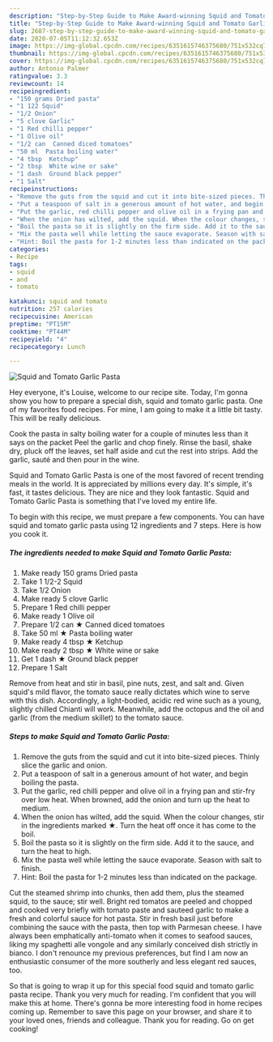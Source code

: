 ```yaml
---
description: "Step-by-Step Guide to Make Award-winning Squid and Tomato Garlic Pasta"
title: "Step-by-Step Guide to Make Award-winning Squid and Tomato Garlic Pasta"
slug: 2687-step-by-step-guide-to-make-award-winning-squid-and-tomato-garlic-pasta
date: 2020-07-05T11:12:32.653Z
image: https://img-global.cpcdn.com/recipes/6351615746375680/751x532cq70/squid-and-tomato-garlic-pasta-recipe-main-photo.jpg
thumbnail: https://img-global.cpcdn.com/recipes/6351615746375680/751x532cq70/squid-and-tomato-garlic-pasta-recipe-main-photo.jpg
cover: https://img-global.cpcdn.com/recipes/6351615746375680/751x532cq70/squid-and-tomato-garlic-pasta-recipe-main-photo.jpg
author: Antonio Palmer
ratingvalue: 3.3
reviewcount: 14
recipeingredient:
- "150 grams Dried pasta"
- "1 122 Squid"
- "1/2 Onion"
- "5 clove Garlic"
- "1 Red chilli pepper"
- "1 Olive oil"
- "1/2 can  Canned diced tomatoes"
- "50 ml  Pasta boiling water"
- "4 tbsp  Ketchup"
- "2 tbsp  White wine or sake"
- "1 dash  Ground black pepper"
- "1 Salt"
recipeinstructions:
- "Remove the guts from the squid and cut it into bite-sized pieces. Thinly slice the garlic and onion."
- "Put a teaspoon of salt in a generous amount of hot water, and begin boiling the pasta."
- "Put the garlic, red chilli pepper and olive oil in a frying pan and stir-fry over low heat. When browned, add the onion and turn up the heat to medium."
- "When the onion has wilted, add the squid. When the colour changes, stir in the ingredients marked ★. Turn the heat off once it has come to the boil."
- "Boil the pasta so it is slightly on the firm side. Add it to the sauce, and turn the heat to high."
- "Mix the pasta well while letting the sauce evaporate. Season with salt to finish."
- "Hint: Boil the pasta for 1-2 minutes less than indicated on the package."
categories:
- Recipe
tags:
- squid
- and
- tomato

katakunci: squid and tomato 
nutrition: 257 calories
recipecuisine: American
preptime: "PT15M"
cooktime: "PT44M"
recipeyield: "4"
recipecategory: Lunch

---
```



![Squid and Tomato Garlic Pasta](https://img-global.cpcdn.com/recipes/6351615746375680/751x532cq70/squid-and-tomato-garlic-pasta-recipe-main-photo.jpg)

Hey everyone, it's Louise, welcome to our recipe site. Today, I'm gonna show you how to prepare a special dish, squid and tomato garlic pasta. One of my favorites food recipes. For mine, I am going to make it a little bit tasty. This will be really delicious.

Cook the pasta in salty boiling water for a couple of minutes less than it says on the packet Peel the garlic and chop finely. Rinse the basil, shake dry, pluck off the leaves, set half aside and cut the rest into strips. Add the garlic, sauté and then pour in the wine.

Squid and Tomato Garlic Pasta is one of the most favored of recent trending meals in the world. It is appreciated by millions every day. It's simple, it's fast, it tastes delicious. They are nice and they look fantastic. Squid and Tomato Garlic Pasta is something that I've loved my entire life.


To begin with this recipe, we must prepare a few components. You can have squid and tomato garlic pasta using 12 ingredients and 7 steps. Here is how you cook it.

<!--inarticleads1-->

##### The ingredients needed to make Squid and Tomato Garlic Pasta:

1. Make ready 150 grams Dried pasta
1. Take 1 1/2-2 Squid
1. Take 1/2 Onion
1. Make ready 5 clove Garlic
1. Prepare 1 Red chilli pepper
1. Make ready 1 Olive oil
1. Prepare 1/2 can ★ Canned diced tomatoes
1. Take 50 ml ★ Pasta boiling water
1. Make ready 4 tbsp ★ Ketchup
1. Make ready 2 tbsp ★ White wine or sake
1. Get 1 dash ★ Ground black pepper
1. Prepare 1 Salt


Remove from heat and stir in basil, pine nuts, zest, and salt and. Given squid&#39;s mild flavor, the tomato sauce really dictates which wine to serve with this dish. Accordingly, a light-bodied, acidic red wine such as a young, slightly chilled Chianti will work. Meanwhile, add the octopus and the oil and garlic (from the medium skillet) to the tomato sauce. 

<!--inarticleads2-->

##### Steps to make Squid and Tomato Garlic Pasta:

1. Remove the guts from the squid and cut it into bite-sized pieces. Thinly slice the garlic and onion.
1. Put a teaspoon of salt in a generous amount of hot water, and begin boiling the pasta.
1. Put the garlic, red chilli pepper and olive oil in a frying pan and stir-fry over low heat. When browned, add the onion and turn up the heat to medium.
1. When the onion has wilted, add the squid. When the colour changes, stir in the ingredients marked ★. Turn the heat off once it has come to the boil.
1. Boil the pasta so it is slightly on the firm side. Add it to the sauce, and turn the heat to high.
1. Mix the pasta well while letting the sauce evaporate. Season with salt to finish.
1. Hint: Boil the pasta for 1-2 minutes less than indicated on the package.


Cut the steamed shrimp into chunks, then add them, plus the steamed squid, to the sauce; stir well. Bright red tomatos are peeled and chopped and cooked very briefly with tomato paste and sauteed garlic to make a fresh and colorful sauce for hot pasta. Stir in fresh basil just before combining the sauce with the pasta, then top with Parmesan cheese. I have always been emphatically anti-tomato when it comes to seafood sauces, liking my spaghetti alle vongole and any similarly conceived dish strictly in bianco. I don&#39;t renounce my previous preferences, but find I am now an enthusiastic consumer of the more southerly and less elegant red sauces, too. 

So that is going to wrap it up for this special food squid and tomato garlic pasta recipe. Thank you very much for reading. I'm confident that you will make this at home. There's gonna be more interesting food in home recipes coming up. Remember to save this page on your browser, and share it to your loved ones, friends and colleague. Thank you for reading. Go on get cooking!
